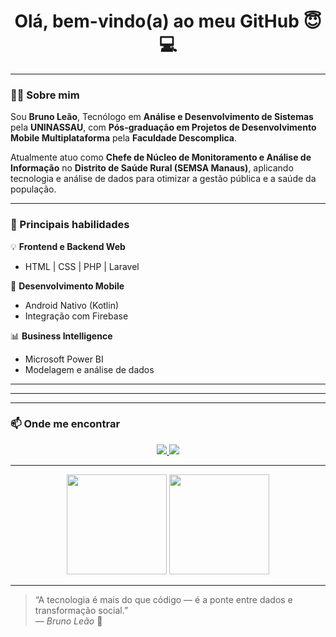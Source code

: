 <!-- ### Olá, bem-vindo(a) ao meu Github 😇💻

#### 😎 Me chamo Bruno Leão, Tecnólogo em Análise e Desenvolvimento de Sistemas -->
<h1 align="center">Olá, bem-vindo(a) ao meu GitHub 😇💻</h1>

<!-- <p align="center">
  <img src="https://komarev.com/ghpvc/?username=brunorafaelleao&color=blueviolet&style=flat-square" alt="Profile views" />
</p> -->

---

### 👨‍💻 Sobre mim  

Sou **Bruno Leão**, Tecnólogo em **Análise e Desenvolvimento de Sistemas** pela **UNINASSAU**, com **Pós-graduação em Projetos de Desenvolvimento Mobile Multiplataforma** pela **Faculdade Descomplica**.  

Atualmente atuo como **Chefe de Núcleo de Monitoramento e Análise de Informação** no **Distrito de Saúde Rural (SEMSA Manaus)**, aplicando tecnologia e análise de dados para otimizar a gestão pública e a saúde da população.  

---

### 🧠 Principais habilidades

💡 **Frontend e Backend Web**
- HTML | CSS | PHP | Laravel  

📱 **Desenvolvimento Mobile**
- Android Nativo (Kotlin)
- Integração com Firebase

📊 **Business Intelligence**
- Microsoft Power BI
- Modelagem e análise de dados

---

<!-- ### ⚙️ Ferramentas e Tecnologias que uso

<p align="left">
  <img src="https://skillicons.dev/icons?i=html,css,php,laravel,kotlin,androidstudio,git,github,powerbi,vscode" />
</p> -->

---

<!-- ### 🚀 Projetos em destaque

- 🧩 **[App de Registro de Endemias](#)** – Aplicativo para controle de criadouros do mosquito da dengue (Kotlin + Firebase)  
- 📊 **[Dashboard de Indicadores de Saúde](#)** – Painel interativo no Power BI para visualização de dados epidemiológicos  
- 🌐 **[Portal de Projetos Laravel](#)** – Sistema web para gestão de informações em saúde pública   -->

---

### 📫 Onde me encontrar  

<p align="center">
  <a href="https://www.linkedin.com/in/brunoleao-sh82" target="_blank">
    <img src="https://img.shields.io/badge/LinkedIn-0077B5?style=flat&logo=linkedin&logoColor=white"/>
  </a>
  <a href="mailto:bruno.melosh@gmail.com">
    <img src="https://img.shields.io/badge/Gmail-D14836?style=flat&logo=gmail&logoColor=white"/>
  </a>
</p>

---

<p align="center">
  <img src="https://github-readme-stats.vercel.app/api?username=brunorafaelleao&show_icons=true&theme=radical" height="160"/>
  <img src="https://github-readme-stats.vercel.app/api/top-langs/?username=brunorafaelleao&layout=compact&theme=radical" height="160"/>
</p>

---

> “A tecnologia é mais do que código — é a ponte entre dados e transformação social.”  
> — *Bruno Leão* 🧭

